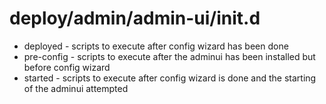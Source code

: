 # deploy/admin/admin-ui/init.d
* deployed - scripts to execute after config wizard has been done
* pre-config - scripts to execute after the adminui has been installed but before config wizard
* started - scripts to execute after config wizard is done and the starting of the adminui attempted
